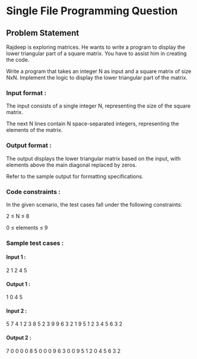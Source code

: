 # Single File Programming Question

## Problem Statement

Rajdeep is exploring matrices. He wants to write a program to display the lower triangular part of a square matrix. You have to assist him in creating the code.

Write a program that takes an integer N as input and a square matrix of size NxN. Implement the logic to display the lower triangular part of the matrix.

### Input format :

The input consists of a single integer N, representing the size of the square matrix.

The next N lines contain N space-separated integers, representing the elements of the matrix.

### Output format :

The output displays the lower triangular matrix based on the input, with elements above the main diagonal replaced by zeros.

Refer to the sample output for formatting specifications.

### Code constraints :

In the given scenario, the test cases fall under the following constraints:

2 ≤ N ≤ 8

0 ≤ elements ≤ 9

### Sample test cases :

#### Input 1 :

2
1 2
4 5

#### Output 1 :

1 0
4 5

#### Input 2 :

5
7 4 1 2 3
8 5 2 3 9
9 6 3 2 1
9 5 1 2 3
4 5 6 3 2

#### Output 2 :

7 0 0 0 0
8 5 0 0 0
9 6 3 0 0
9 5 1 2 0
4 5 6 3 2
